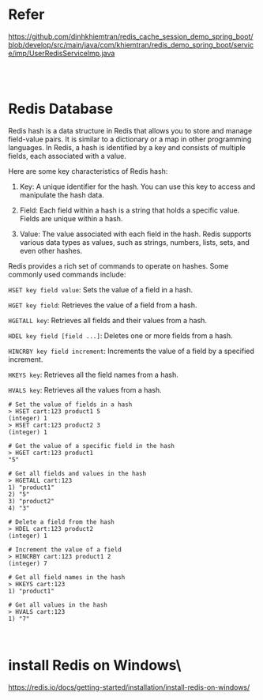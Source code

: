 # Refer
https://github.com/dinhkhiemtran/redis_cache_session_demo_spring_boot/blob/develop/src/main/java/com/khiemtran/redis_demo_spring_boot/service/imp/UserRedisServiceImp.java

<br>
<br>

# Redis Database

Redis hash is a data structure in Redis that allows you to store and manage field-value pairs. It is similar to a dictionary or a map in other programming languages. In Redis, a hash is identified by a key and consists of multiple fields, each associated with a value.

Here are some key characteristics of Redis hash:

1. Key: A unique identifier for the hash. You can use this key to access and manipulate the hash data.

2. Field: Each field within a hash is a string that holds a specific value. Fields are unique within a hash.

3. Value: The value associated with each field in the hash. Redis supports various data types as values, such as strings, numbers, lists, sets, and even other hashes.


Redis provides a rich set of commands to operate on hashes. Some commonly used commands include:

`HSET key field value`: Sets the value of a field in a hash.

`HGET key field`: Retrieves the value of a field from a hash.

`HGETALL key`: Retrieves all fields and their values from a hash.

`HDEL key field [field ...]`: Deletes one or more fields from a hash.

`HINCRBY key field increment`: Increments the value of a field by a specified increment.

`HKEYS key`: Retrieves all the field names from a hash.

`HVALS key`: Retrieves all the values from a hash.



```
# Set the value of fields in a hash
> HSET cart:123 product1 5
(integer) 1
> HSET cart:123 product2 3
(integer) 1

# Get the value of a specific field in the hash
> HGET cart:123 product1
"5"

# Get all fields and values in the hash
> HGETALL cart:123
1) "product1"
2) "5"
3) "product2"
4) "3"

# Delete a field from the hash
> HDEL cart:123 product2
(integer) 1

# Increment the value of a field
> HINCRBY cart:123 product1 2
(integer) 7

# Get all field names in the hash
> HKEYS cart:123
1) "product1"

# Get all values in the hash
> HVALS cart:123
1) "7"
```
<br>

# install Redis on Windows\

https://redis.io/docs/getting-started/installation/install-redis-on-windows/ 